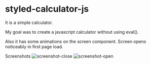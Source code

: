 # styled-calculator-js
It is a simple calculator.

My goal was to create a  javascript calculator without using eval().

Also it has some animations on the screen component. Screen opens noticeably in first page load.

Screenshots
![screenshot-close](https://user-images.githubusercontent.com/81196699/168443618-561da4e1-c3ef-47ac-852c-be4995f3b2e7.jpg)
![screenshot-open](https://user-images.githubusercontent.com/81196699/168443620-21cd5ac3-c793-4699-a85c-2851ca7a619c.jpg)
